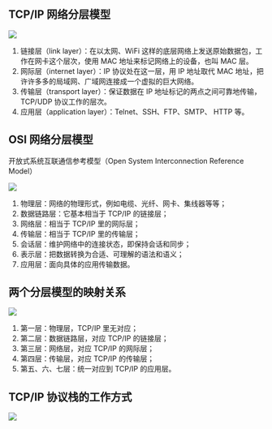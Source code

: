 ## TCP/IP 网络分层模型

![](https://blog-1252173264.cos.ap-shanghai.myqcloud.com/1651754704248-abb98226-65a2-429b-bb38-6bb84afef998.png)

1. 链接层（link layer）：在以太网、WiFi 这样的底层网络上发送原始数据包，工作在网卡这个层次，使用 MAC 地址来标记网络上的设备，也叫 MAC 层。
2. 网际层（internet layer）：IP 协议处在这一层，用 IP 地址取代 MAC 地址，把许许多多的局域网、广域网连接成一个虚拟的巨大网络。
3. 传输层（transport layer）：保证数据在 IP 地址标记的两点之间可靠地传输，TCP/UDP 协议工作的层次。
4. 应用层（application layer）：Telnet、SSH、FTP、SMTP、 HTTP 等。

## OSI 网络分层模型

开放式系统互联通信参考模型（Open System Interconnection Reference Model）

![](https://blog-1252173264.cos.ap-shanghai.myqcloud.com/1651755048423-5da618ea-7ccf-472a-a444-de7a535359ec.png)

1. 物理层：网络的物理形式，例如电缆、光纤、网卡、集线器等等；
2. 数据链路层：它基本相当于 TCP/IP 的链接层；
3. 网络层：相当于 TCP/IP 里的网际层；
4. 传输层：相当于 TCP/IP 里的传输层；
5. 会话层：维护网络中的连接状态，即保持会话和同步；
6. 表示层：把数据转换为合适、可理解的语法和语义；
7. 应用层：面向具体的应用传输数据。

## 两个分层模型的映射关系

![](https://blog-1252173264.cos.ap-shanghai.myqcloud.com/1651755220578-6fd2cdf5-9425-453b-a0e8-c6787535fcc2.png)

1. 第一层：物理层，TCP/IP 里无对应；
2. 第二层：数据链路层，对应 TCP/IP 的链接层；
3. 第三层：网络层，对应 TCP/IP 的网际层；
4. 第四层：传输层，对应 TCP/IP 的传输层；
5. 第五、六、七层：统一对应到 TCP/IP 的应用层。

## TCP/IP 协议栈的工作方式

![](https://blog-1252173264.cos.ap-shanghai.myqcloud.com/1651755334525-eb9a9e8e-c79d-44de-83ae-5d53d606bce9.png)
